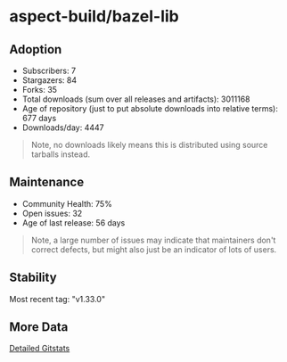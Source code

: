 # aspect-build/bazel-lib

## Adoption

- Subscribers: 7
- Stargazers: 84
- Forks: 35
- Total downloads (sum over all releases and artifacts): 3011168
- Age of repository (just to put absolute downloads into relative terms): 677 days
- Downloads/day: 4447

> Note, no downloads likely means this is distributed using source tarballs instead.

## Maintenance

- Community Health: 75%
- Open issues: 32
- Age of last release: 56 days

> Note, a large number of issues may indicate that maintainers don't correct defects, but might also
> just be an indicator of lots of users.

## Stability

Most recent tag: "v1.33.0"

## More Data

[Detailed Gitstats](/bazel-catalog/gitstats/aspect-build/bazel-lib)

